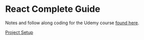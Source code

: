 # React Complete Guide

Notes and follow along coding for the Udemy course [found here](https://www.udemy.com/react-the-complete-guide-incl-redux/).

[Project Setup](SETUP.md)